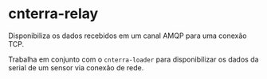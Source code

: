 # cnterra-relay

Disponibiliza os dados recebidos em um canal AMQP para uma conexão TCP.

Trabalha em conjunto com o `cnterra-loader` para disponibilizar os dados da serial de um sensor via conexão de rede.
